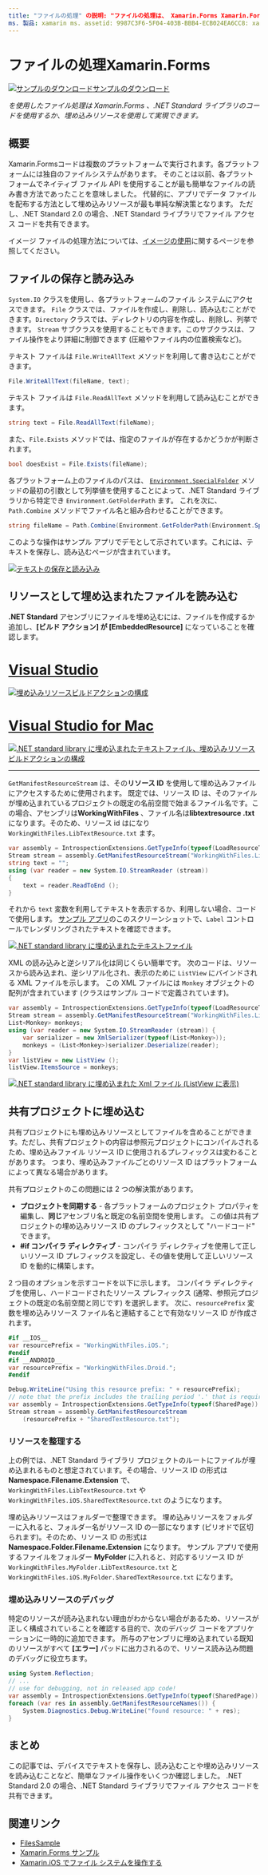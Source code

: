 ```yaml
---
title: "ファイルの処理" の説明: "ファイルの処理は、 Xamarin.Forms Xamarin.Forms .NET Standard ライブラリのコードを使用するか、埋め込みリソースを使用することによって実現できます。"
ms. 製品: xamarin ms. assetid: 9987C3F6-5F04-403B-BBB4-ECB024EA6CC8: xamarin-forms author: davidbritch ms. author: dabritch ms. date: 06/21/2018 no loc: [ Xamarin.Forms , Xamarin.Essentials ]
---
```


# <a name="file-handling-in-xamarinforms"></a>ファイルの処理Xamarin.Forms

[![サンプルのダウンロード](~/media/shared/download.png)サンプルのダウンロード](https://docs.microsoft.com/samples/xamarin/xamarin-forms-samples/workingwithfiles)

_を使用したファイル処理は Xamarin.Forms 、.NET Standard ライブラリのコードを使用するか、埋め込みリソースを使用して実現できます。_

## <a name="overview"></a>概要

Xamarin.Formsコードは複数のプラットフォームで実行されます。各プラットフォームには独自のファイルシステムがあります。 そのことは以前、各プラットフォームでネイティブ ファイル API を使用することが最も簡単なファイルの読み書き方法であったことを意味しました。 代替的に、アプリでデータ ファイルを配布する方法として埋め込みリソースが最も単純な解決策となります。 ただし、.NET Standard 2.0 の場合、.NET Standard ライブラリでファイル アクセス コードを共有できます。

イメージ ファイルの処理方法については、[イメージの使用](~/xamarin-forms/user-interface/images.md)に関するページを参照してください。

## <a name="saving-and-loading-files"></a>ファイルの保存と読み込み

`System.IO` クラスを使用し、各プラットフォームのファイル システムにアクセスできます。 `File` クラスでは、ファイルを作成し、削除し、読み込むことができます。`Directory` クラスでは、ディレクトリの内容を作成し、削除し、列挙できます。 `Stream` サブクラスを使用することもできます。このサブクラスは、ファイル操作をより詳細に制御できます (圧縮やファイル内の位置検索など)。

テキスト ファイルは `File.WriteAllText` メソッドを利用して書き込むことができます。

```csharp
File.WriteAllText(fileName, text);
```

テキスト ファイルは `File.ReadAllText` メソッドを利用して読み込むことができます。

```csharp
string text = File.ReadAllText(fileName);
```

また、`File.Exists` メソッドでは、指定のファイルが存在するかどうかが判断されます。

```csharp
bool doesExist = File.Exists(fileName);
```

各プラットフォーム上のファイルのパスは、 [`Environment.SpecialFolder`](xref:System.Environment.SpecialFolder) メソッドの最初の引数として列挙値を使用することによって、.NET Standard ライブラリから特定でき `Environment.GetFolderPath` ます。 これを次に、`Path.Combine` メソッドでファイル名と組み合わせることができます。

```csharp
string fileName = Path.Combine(Environment.GetFolderPath(Environment.SpecialFolder.LocalApplicationData), "temp.txt");
```

このような操作はサンプル アプリでデモとして示されています。これには、テキストを保存し、読み込むページが含まれています。

[![テキストの保存と読み込み](files-images/saveandload-sml.png "アプリでのファイルの保存と読み込み")](files-images/saveandload.png#lightbox "アプリでのファイルの保存と読み込み")

## <a name="loading-files-embedded-as-resources"></a>リソースとして埋め込まれたファイルを読み込む

**.NET Standard** アセンブリにファイルを埋め込むには、ファイルを作成するか追加し、**[ビルド アクション] が [EmbeddedResource]** になっていることを確認します。

# <a name="visual-studio"></a>[Visual Studio](#tab/windows)

[![埋め込みリソースビルドアクションの構成](files-images/vs-embeddedresource-sml.png "EmbeddedResource BuildAction の設定")](files-images/vs-embeddedresource.png#lightbox "EmbeddedResource BuildAction の設定")

# <a name="visual-studio-for-mac"></a>[Visual Studio for Mac](#tab/macos)

[![.NET standard library に埋め込まれたテキストファイル、埋め込みリソースビルドアクションの構成](files-images/xs-embeddedresource-sml.png "EmbeddedResource BuildAction の設定")](files-images/xs-embeddedresource.png#lightbox "EmbeddedResource BuildAction の設定")

-----

`GetManifestResourceStream` は、その**リソース ID** を使用して埋め込みファイルにアクセスするために使用されます。 既定では、リソース ID は、そのファイルが埋め込まれているプロジェクトの既定の名前空間で始まるファイル名です。この場合、アセンブリは**WorkingWithFiles** 、ファイル名は**libtextresource .txt**になります。そのため、リソース id はになり `WorkingWithFiles.LibTextResource.txt` ます。

```csharp
var assembly = IntrospectionExtensions.GetTypeInfo(typeof(LoadResourceText)).Assembly;
Stream stream = assembly.GetManifestResourceStream("WorkingWithFiles.LibTextResource.txt");
string text = "";
using (var reader = new System.IO.StreamReader (stream))
{  
    text = reader.ReadToEnd ();
}
```

それから `text` 変数を利用してテキストを表示するか、利用しない場合、コードで使用します。 [サンプル アプリ](https://docs.microsoft.com/samples/xamarin/xamarin-forms-samples/workingwithfiles)のこのスクリーンショットで、`Label` コントロールでレンダリングされたテキストを確認できます。

 [![.NET standard library に埋め込まれたテキストファイル](files-images/pcltext-sml.png "アプリに表示される .NET Standard ライブラリ内の埋め込みテキストファイル")](files-images/pcltext.png#lightbox "アプリに表示される .NET Standard ライブラリ内の埋め込みテキストファイル")

XML の読み込みと逆シリアル化は同じくらい簡単です。 次のコードは、リソースから読み込まれ、逆シリアル化され、表示のために `ListView` にバインドされる XML ファイルを示します。 この XML ファイルには `Monkey` オブジェクトの配列が含まれています (クラスはサンプル コードで定義されています)。

```csharp
var assembly = IntrospectionExtensions.GetTypeInfo(typeof(LoadResourceText)).Assembly;
Stream stream = assembly.GetManifestResourceStream("WorkingWithFiles.LibXmlResource.xml");
List<Monkey> monkeys;
using (var reader = new System.IO.StreamReader (stream)) {
    var serializer = new XmlSerializer(typeof(List<Monkey>));
    monkeys = (List<Monkey>)serializer.Deserialize(reader);
}
var listView = new ListView ();
listView.ItemsSource = monkeys;
```

 [![.NET standard library に埋め込まれた Xml ファイル (ListView に表示)](files-images/pclxml-sml.png "ListView に表示される .NET standard library の埋め込み XML ファイル")](files-images/pclxml.png#lightbox "ListView に表示される .NET standard library の埋め込み XML ファイル")

## <a name="embedding-in-shared-projects"></a>共有プロジェクトに埋め込む

共有プロジェクトにも埋め込みリソースとしてファイルを含めることができます。ただし、共有プロジェクトの内容は参照元プロジェクトにコンパイルされるため、埋め込みファイル リソース ID に使用されるプレフィックスは変わることがあります。 つまり、埋め込みファイルごとのリソース ID はプラットフォームによって異なる場合があります。

共有プロジェクトのこの問題には 2 つの解決策があります。

- **プロジェクトを同期する** - 各プラットフォームのプロジェクト プロパティを編集し、**同じ**アセンブリ名と既定の名前空間を使用します。 この値は共有プロジェクトの埋め込みリソース ID のプレフィックスとして "ハードコード" できます。
- **#if コンパイラ ディレクティブ** - コンパイラ ディレクティブを使用して正しいリソース ID プレフィックスを設定し、その値を使用して正しいリソース ID を動的に構築します。

2 つ目のオプションを示すコードを以下に示します。 コンパイラ ディレクティブを使用し、ハードコードされたリソース プレフィックス (通常、参照元プロジェクトの既定の名前空間と同じです) を選択します。 次に、`resourcePrefix` 変数を埋め込みリソース ファイル名と連結することで有効なリソース ID が作成されます。

```csharp
#if __IOS__
var resourcePrefix = "WorkingWithFiles.iOS.";
#endif
#if __ANDROID__
var resourcePrefix = "WorkingWithFiles.Droid.";
#endif

Debug.WriteLine("Using this resource prefix: " + resourcePrefix);
// note that the prefix includes the trailing period '.' that is required
var assembly = IntrospectionExtensions.GetTypeInfo(typeof(SharedPage)).Assembly;
Stream stream = assembly.GetManifestResourceStream
    (resourcePrefix + "SharedTextResource.txt");
```

### <a name="organizing-resources"></a>リソースを整理する

上の例では、.NET Standard ライブラリ プロジェクトのルートにファイルが埋め込まれるものと想定されています。その場合、リソース ID の形式は **Namespace.Filename.Extension** で、`WorkingWithFiles.LibTextResource.txt` や `WorkingWithFiles.iOS.SharedTextResource.txt` のようになります。

埋め込みリソースはフォルダーで整理できます。 埋め込みリソースをフォルダーに入れると、フォルダー名がリソース ID の一部になります (ピリオドで区切られます)。そのため、リソース ID の形式は **Namespace.Folder.Filename.Extension** になります。 サンプル アプリで使用するファイルをフォルダー **MyFolder** に入れると、対応するリソース ID が `WorkingWithFiles.MyFolder.LibTextResource.txt` と `WorkingWithFiles.iOS.MyFolder.SharedTextResource.txt` になります。

### <a name="debugging-embedded-resources"></a>埋め込みリソースのデバッグ

特定のリソースが読み込まれない理由がわからない場合があるため、リソースが正しく構成されていることを確認する目的で、次のデバッグ コードをアプリケーションに一時的に追加できます。 所与のアセンブリに埋め込まれている既知のリソースがすべて **[エラー]** パッドに出力されるので、リソース読み込み問題のデバッグに役立ちます。

```csharp
using System.Reflection;
// ...
// use for debugging, not in released app code!
var assembly = IntrospectionExtensions.GetTypeInfo(typeof(SharedPage)).Assembly;
foreach (var res in assembly.GetManifestResourceNames()) {
    System.Diagnostics.Debug.WriteLine("found resource: " + res);
}
```

## <a name="summary"></a>まとめ

この記事では、デバイスでテキストを保存し、読み込むことや埋め込みリソースを読み込むことなど、簡単なファイル操作をいくつか確認しました。 .NET Standard 2.0 の場合、.NET Standard ライブラリでファイル アクセス コードを共有できます。

## <a name="related-links"></a>関連リンク

- [FilesSample](https://docs.microsoft.com/samples/xamarin/xamarin-forms-samples/workingwithfiles)
- [Xamarin.Forms サンプル](https://github.com/xamarin/xamarin-forms-samples)
- [Xamarin.iOS でファイル システムを操作する](~/ios/app-fundamentals/file-system.md)
